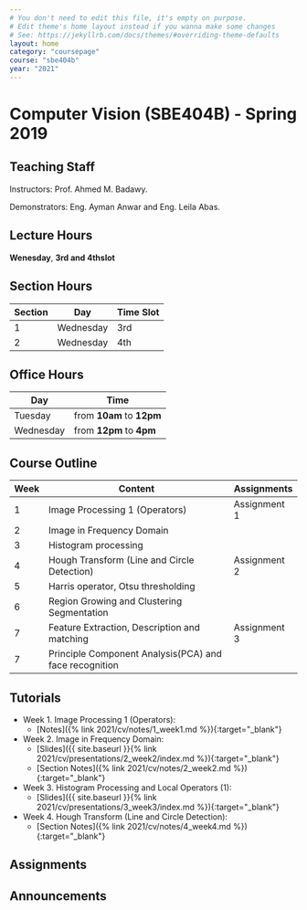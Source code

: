 ```yaml
---
# You don't need to edit this file, it's empty on purpose.
# Edit theme's home layout instead if you wanna make some changes
# See: https://jekyllrb.com/docs/themes/#overriding-theme-defaults
layout: home
category: "coursepage"
course: "sbe404b"
year: "2021"
---
```

# Computer Vision \(SBE404B\) - Spring 2019

## Teaching Staff

Instructors: Prof. Ahmed M. Badawy.

Demonstrators: Eng. Ayman Anwar and Eng. Leila Abas.

## Lecture Hours

**Wenesday**, **3rd and 4thslot**

## Section Hours

| Section | Day | Time Slot |
|---------|-----|-----------|
|   1     | Wednesday | 3rd |
|   2     | Wednesday | 4th |

## Office Hours

| Day | Time |
|-----|-----------|
| Tuesday | from **10am** to **12pm** |
| Wednesday | from **12pm** to **4pm** |


## Course Outline

| Week | Content |  Assignments
|------|-----------------|-----|
|   1  | Image Processing 1 (Operators) | Assignment 1 |
|   2  | Image in Frequency Domain |   |
|   3  | Histogram processing |   |
|   4  | Hough Transform (Line and Circle Detection) | Assignment 2 |
|   5  | Harris operator, Otsu thresholding |   |
|   6  | Region Growing and Clustering Segmentation |   |
|   7  | Feature Extraction, Description and matching | Assignment 3  |
|   7  | Principle Component Analysis(PCA) and face recognition |   |

## Tutorials

* Week 1. Image Processing 1 (Operators):
    * [Notes]({% link 2021/cv/notes/1_week1.md %}){:target="_blank"}
* Week 2. Image in Frequency Domain:
    * [Slides]({{ site.baseurl }}{% link 2021/cv/presentations/2_week2/index.md %}){:target="_blank"}
    * [Section Notes]({% link 2021/cv/notes/2_week2.md %}){:target="_blank"}
* Week 3. Histogram Processing and Local Operators (1):
    * [Slides]({{ site.baseurl }}{% link 2021/cv/presentations/3_week3/index.md %}){:target="_blank"}
* Week 4. Hough Transform (Line and Circle Detection):
    * [Section Notes]({% link 2021/cv/notes/4_week4.md %}){:target="_blank"}


<!-- * Week 5. Harris operator, Otsu thresholding, and Revision:
    * [Slides]({{ site.baseurl }}{% link 2021/cv/presentations/5_week5/index.md %}){:target="_blank"}
* Week 6. Region Growing and Clustering Segmentation:
    * [Section Notes]({% link 2021/cv/notes/6_week6.md %}){:target="_blank"}
* Week 7. Feature Extraction, Description and matching:
    * [Section Notes]({% link 2021/cv/notes/7_week7.md %}){:target="_blank"}
* Week 8. Principle Component Analysis(PCA) and face recognition:
    * [Section Notes]({% link 2021/cv/notes/8_week8.md %}){:target="_blank"} -->


## Assignments


## Announcements
